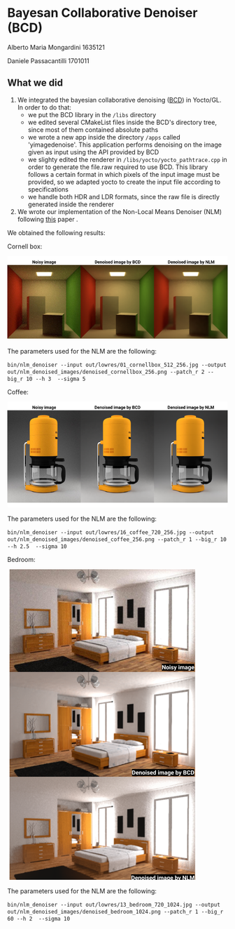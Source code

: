 # Bayesan Collaborative Denoiser (BCD)

Alberto Maria Mongardini 1635121

Daniele Passacantilli 1701011

## What we did
1. We integrated the bayesian collaborative denoising ([BCD](https://github.com/superboubek/bcd)) in Yocto/GL. In order to do that:
    * we put the BCD library in the ```/libs``` directory
    * we edited several CMakeList files inside the BCD's directory tree, since most of them contained absolute paths
    * we wrote a new app inside the directory ```/apps``` called 'yimagedenoise'. This application performs denoising on the image given as input using the API provided by BCD
    * we slighty edited the renderer in ```/libs/yocto/yocto_pathtrace.cpp``` in order to generate the file.raw required to use BCD. This library follows a certain format in which pixels of the input image must be provided, so we adapted yocto to create the input file according to specifications
    * we handle both HDR and LDR formats, since the raw file is directly generated inside the renderer
2. We wrote our implementation of the Non-Local Means Denoiser (NLM) following [this](https://www.ipol.im/pub/art/2011/bcm_nlm/article.pdf) paper .

We obtained the following results:

Cornell box:

![Image](out/compare_results/cornellbox.png)

The parameters used for the NLM are the following:

```
bin/nlm_denoiser --input out/lowres/01_cornellbox_512_256.jpg --output out/nlm_denoised_images/denoised_cornellbox_256.png --patch_r 2 --big_r 10 --h 3  --sigma 5
```


Coffee:

![Image](out/compare_results/coffee.png)

The parameters used for the NLM are the following:

```
bin/nlm_denoiser --input out/lowres/16_coffee_720_256.jpg --output out/nlm_denoised_images/denoised_coffee_256.png --patch_r 1 --big_r 10 --h 2.5  --sigma 10
```

Bedroom:

![Image](out/compare_results/bedroom.png)

The parameters used for the NLM are the following:

```
bin/nlm_denoiser --input out/lowres/13_bedroom_720_1024.jpg --output out/nlm_denoised_images/denoised_bedroom_1024.png --patch_r 1 --big_r 60 --h 2  --sigma 10
```